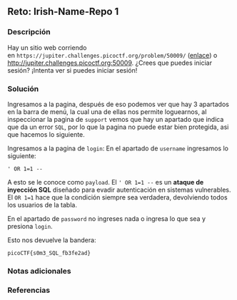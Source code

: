 ## Reto:  Irish-Name-Repo 1
### Descripción
Hay un sitio web corriendo en `https://jupiter.challenges.picoctf.org/problem/50009/` ([enlace](https://jupiter.challenges.picoctf.org/problem/50009/)) o http://jupiter.challenges.picoctf.org:50009. ¿Crees que puedes iniciar sesión? ¡Intenta ver si puedes iniciar sesión!
### Solución
Ingresamos a la pagina, después de eso podemos ver que hay 3 apartados en la barra de menú, la cual una de ellas nos permite loguearnos, al inspeccionar la pagina de `support` vemos que hay un apartado que indica que da un error `SQL`, por lo que la pagina no puede estar bien protegida, asi que hacemos lo siguiente.

Ingresamos a la pagina de `login`:
En el apartado de `username` ingresamos lo siguiente:
```username
' OR 1=1 --
```

A esto se le conoce como `payload`. El `' OR 1=1 --` es un **ataque de inyección SQL** diseñado para evadir autenticación en sistemas vulnerables.
El `OR 1=1` hace que la condición siempre sea verdadera, devolviendo todos los usuarios de la tabla.

En el apartado de `password` no ingreses nada o ingresa lo que sea y presiona `login`.

Esto nos devuelve la bandera:
```flag
picoCTF{s0m3_SQL_fb3fe2ad}
```

### Notas adicionales
### Referencias

